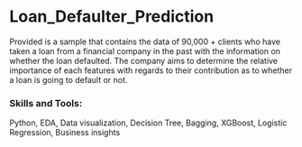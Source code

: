 # Loan_Defaulter_Prediction

Provided is a sample that contains the data of 90,000 + clients who have taken a loan from a financial company in the past with the information on whether the loan defaulted. The company aims to determine the relative importance of each features with regards to their contribution as to whether a loan is going to default or not.


### Skills and Tools:

Python, EDA, Data visualization, Decision Tree, Bagging, XGBoost, Logistic Regression, Business insights
